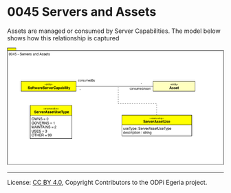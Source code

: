 <!-- SPDX-License-Identifier: CC-BY-4.0 -->
<!-- Copyright Contributors to the ODPi Egeria project. -->

# 0045 Servers and Assets

Assets are managed or consumed by Server Capabilities.
The model below shows how this relationship is captured

![UML](0045-Servers-and-Assets.png)



----
License: [CC BY 4.0](https://creativecommons.org/licenses/by/4.0/),
Copyright Contributors to the ODPi Egeria project.
